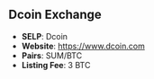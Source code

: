 ## Dcoin Exchange

* **SELP**: Dcoin
* **Website**: https://www.dcoin.com
* **Pairs**: SUM/BTC
* **Listing Fee**: 3 BTC
